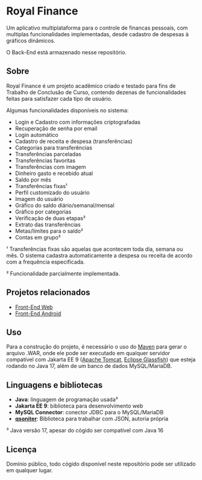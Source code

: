 
# Royal Finance

Um aplicativo multiplataforma 
para o controle de financas pessoais,
com multiplas funcionalidades implementadas,
desde cadastro de despesas à gráficos dinâmicos.

O Back-End está armazenado nesse repositório.

## Sobre

Royal Finance é um projeto acadêmico criado e testado
para fins de Trabalho de Conclusão de Curso, contendo dezenas
de funcionalidades feitas para satisfazer cada tipo de usuário.

Algumas funcionalidades disponíveis no sistema:
- Login e Cadastro com informações criptografadas
- Recuperação de senha por email
- Login automático
- Cadastro de receita e despesa (transferências)
- Categorias para transferências
- Transferências parceladas
- Transferências favoritas
- Transferências com imagem
- Dinheiro gasto e recebido atual
- Saldo por mês
- Transferências fixas¹
- Perfil customizado do usuário
- Imagem do usuário
- Gráfico do saldo diário/semanal/mensal
- Gráfico por categorias
- Verificação de duas etapas²
- Extrato das transferências
- Metas/limites para o saldo²
- Contas em grupo²

¹ Transferências fixas são aquelas que acontecem toda
dia, semana ou mês. O sistema cadastra automaticamente
a despesa ou receita de acordo com a frequência especificada.

² Funcionalidade parcialmente implementada.

## Projetos relacionados

- [Front-End Web](https://github.com/Thiago9x/Projeto-Financias-TCC)
- [Front-End Android]()

## Uso

Para a construção do projeto, é necessário o uso do 
[Maven](https://maven.apache.org/) para gerar o arquivo
.WAR, onde ele pode ser executado em qualquer servidor 
compatível com Jakarta EE 9
([Apache Tomcat](https://tomcat.apache.org/),
[Eclipse Glassfish](https://glassfish.org/)) que esteja
rodando no Java 17, além de um banco de dados MySQL/MariaDB.

## Linguagens e bibliotecas

- **Java**: linguagem de programação usada³
- **Jakarta EE 9**: biblioteca para desenvolvimento web
- **MySQL Connector**: conector JDBC para o MySQL/MariaDB
- [**qsoniter**](https://github.com/1chard/qsoniter): Biblioteca para trabalhar com JSON, autoria própria

³ Java versão 17, apesar do cógido ser compatível com Java 16

## Licença

Domínio público, todo cógido disponível neste repositório 
pode ser utilizado em qualquer lugar.
